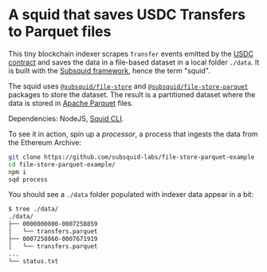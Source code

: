 # A squid that saves USDC Transfers to Parquet files

This tiny blockchain indexer scrapes `Transfer` events emitted by the [USDC contract](https://etherscan.io/address/0xa0b86991c6218b36c1d19d4a2e9eb0ce3606eb48) and saves the data in a file-based dataset in a local folder `./data`. It is built with the [Subsquid framework](https://subsquid.io), hence the term "squid".

The squid uses [`@subsquid/file-store`](https://docs.subsquid.io/basics/store/file-store/) and [`@subsquid/file-store-parquet`](https://docs.subsquid.io/basics/store/file-store/parquet-table/) packages to store the dataset. The result is a partitioned dataset where the data is stored in [Apache Parquet](https://parquet.apache.org) files.

Dependencies: NodeJS, [Squid CLI](https://docs.subsquid.io/squid-cli).

To see it in action, spin up a *processor*, a process that ingests the data from the Ethereum Archive:

```bash
git clone https://github.com/subsquid-labs/file-store-parquet-example
cd file-store-parquet-example/
npm i
sqd process
```
You should see a `./data` folder populated with indexer data appear in a bit:
```bash
$ tree ./data/
./data/
├── 0000000000-0007258859
│   └── transfers.parquet
├── 0007258860-0007671919
│   └── transfers.parquet
...
└── status.txt
```
